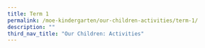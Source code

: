 ```yaml
---
title: Term 1
permalink: /moe-kindergarten/our-children-activities/term-1/
description: ""
third_nav_title: "Our Children: Activities"
---
```

